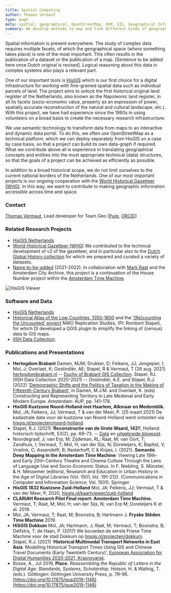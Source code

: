 ```yaml
---
title: Spatial Computing
author: Thomas Vermaut
type: page
meta: spatial, geographical, OpenStreetMap, OSM, GIS, Geographical Information System, HisGIS, Historical GIS, land register, map, historical travel, gazetteers, urban gazetteers.
summary: We develop methods to map and link different kinds of geographical information.
---
```

Spatial information is present everywhere. The study of complex data requires multiple facets, of which the geographical space (_where_ something takes place) is one of the most important. This often results in the publication of a dataset or the publication of a map. [Sentence to be added here once Dutch original is revised]. Logical reasoning about this data in complex systems also plays a relevant part.

One of our important tools is [HisGIS](https://hisgis.nl) which is our first choice for a digital infrastructure for working with fine-grained spatial data such as individual parcels of land. The project aims to unlock the first historical original land register of the Netherlands, also known as the Napoleonic land register, in all its facets (socio-economic value, property as an expression of power, spatially accurate reconstruction of the natural and cultural landscape, etc.). With this project, we have had experience since the 1990s in using volunteers on a broad basis to create the necessary research infrastructure.

We use semantic technology to transform data from maps to an interactive and dynamic data portal. To do this, we often use OpenStreetMap as a technical platform, which we can deploy separately from HisGIS on a case by case basis, so that a project can build its own data-graph if required. What we contribute above all is experience in translating geographical concepts and entities into the most appropriate technical (data) structures, so that the goals of a project can be achieved as efficiently as possible.

In addition to a broad historical scope, we do not limit ourselves to the current national borders of the Netherlands. One of our most important projects is our ongoing cooperation with the [World Historical Gazetteer (WHG)](https://whgazetteer.org/). In this way, we want to contribute to making geographic information accessible across time and space.

### Contact

[Thomas Vermaut](mailto:thomas.vermaut@di.huc.knaw.nl), Lead developer for Team Geo ([Pure](https://pure.knaw.nl/portal/en/persons/thomas-vermaut), [ORCID](https://orcid.org/0000-0003-2770-7383))

### Related Research Projects

- [HisGIS Netherlands](https://hisgis.nl)
- [World Historical Gazetteer (WHG)](https://whgazetteer.org/) We contributed to the technical development of v2 of the gazetteer, and in particular also to the [Dutch Global History collection](https://whgazetteer.org/collections/2/detail) for which we prepared and curated a variety of datasets.
- [Name to-be-added](https://www.amsterdam.nl/stadsarchief/organisatie/projecten/juiste-adres/) (2021-2022). In collaboration with [Mark Raat](https://www.fryske-akademy.nl/nl/over-ons/medewerkers/medewerkerspagina/news/detail/mraat/) and the Amsterdam City Archive, this project is a continuation of the House Number project within the [Amsterdam Time Machine](https://www.amsterdamtimemachine.nl/).

![HisGIS Viewer](/images/his-gis.png)

### Software and Data

- [HisGIS Netherlands](https://hisgis.nl)
- [Historical Atlas of the Low Countries, 1350-1800](https://hdl.handle.net/10622/PGFYTM) and the ['(Re)counting the Uncounted' project](https://www.nwo.nl/projecten/40119038) NWO Replication Studies, (PI: Rombert Stapel), for which DI developed a QGIS plugin to simplify the linking of (census) data to GIS maps.
- [IISH Data Collection](https://datasets.iisg.amsterdam/).

### Publications and Presentations

- **Hertogdom Brabant** Damen, MJM; Drukker, D; Feikens, JJ; Jongepier, I; Mol, J; Overlaet, K; Oostindiër, AE; Stapel, R & Vermaut, T (26 aug. 2021) [hertogdombrabant.nl](https://hertogdombrabant.nl/)
-- [Duchy of Brabant GIS Collection](https://hdl.handle.net/10622/UOKBYL). Stapel, RJ. (IISH Data Collection 2020-2021)
-- Oostindiër, A.E. and Stapel, R.J. (2022) ‘[Demographic Shifts and the Politics of Taxation in the Making of Fifteenth-Century Brabant](https://library.oapen.org/bitstream/handle/20.500.12657/52143/9789048551804.pdf?sequence=1#page=142)’, in Damen, M.J.M. and Overlaet, K. (eds) Constructing and Representing Territory in Late Medieval and Early Modern Europe. Amsterdam: AUP, pp. 141–178.
- **HisGIS Kustzone Noord-Holland met Haarlem, Alkmaar en Medemblik.** Mol, JA; Feikens, JJ; Vermaut, T & van der Meer, P. (25 maart 2021) De kadastrale data voor de kustzone van Noord-Holland werd ontsloten via [hisgis.nl/projecten/noord-holland](https://hisgis.nl/projecten/noord-holland/).
- Stapel, R.J. (2021) ‘**Reconstructie van de Grote Waard, 1421**’, Holland: historisch tijdschrift, 53(2), pp. 69–73.
-- [Data](https://hdl.handle.net/10622/XZAHCX) en [uitgebreide blogpost](https://rombertstapel.com/2021/06/reconstruction-of-the-grote-waard-1421/).
- Noordegraaf, J; van Erp, M; Zijdeman, RL; Raat, M; van Oort, T; Zandhuis, I; Vermaut, T; Mol, H; van der Sijs, N; Doreleijers, K; Baptist, V; Vrielink, C; Assendelft, B; Rasterhoff, C & Kisjes, I. (2021). **Semantic Deep Mapping in the Amsterdam Time Machine**: Viewing Late 19th- and Early 20th-Century Theatre and Cinema Culture Through the Lens of Language Use and Socio-Economic Status. In F. Niebling, S. Münster, & H. Messemer (editors), Research and Education in Urban History in the Age of Digital Libraries (Vol. 1501, blz. 191-212). (Communications in Computer and Information Science; Vol. 1501). Springer.
- **HisGIS 1832 Kustzone Zuid-Holland** Mol, JA; Feikens, JJ; Vermaut, T & van der Meer, P, 2020, [hisgis.nl/kaartviewer/zuid-holland](https://hisgis.nl/kaartviewer/zuid-holland/)
- **CLARIAH Research Pilot Final report: Amsterdam Time Machine.** Vermaut, T; Raat, M; Mol, H; van der Sijs, N; van Erp M; Doreleijers K et al. 2019.
- Mol, JA; Vermaut, T; Raat, M; Boonstra, B; Hartmann J. **Fryske Stêden Time Machine** 2019.
- **HiSGIS Dokkum** Mol, JA; Hartmann, J; Raat, M; Vermaut, T; Boonstra, B; Delfstra, T; de Haan, P. (2017) We bouwden de eerste Friese Time Machine voor de stad Dokkum op [hisgis.nl/projecten/dokkum](https://hisgis.nl/projecten/dokkum/).
- Stapel, R.J. (2021) ‘**Historical Multimodal Transport Networks in East Asia**. Modelling Historical Transport Times Using GIS and Chinese Travel Documents (Early Twentieth Century)’, [European Association for Digital Humanities 2020-2021, Krasnoyarsk](https://eadh2020-2021.org).
- Bosse, A., Jul 2019, **Place.** _Reassembling the Republic of Letters in the Digital Age: Standards, Systems, Scholarship._ Hotson, H. & Wallnig, T. (eds.). Göttingen: Göttingen University Press, p. 79-96. [https://doi.org/10.17875/gup2019-1146](https://doi.org/10.17875/gup2019-1146)
